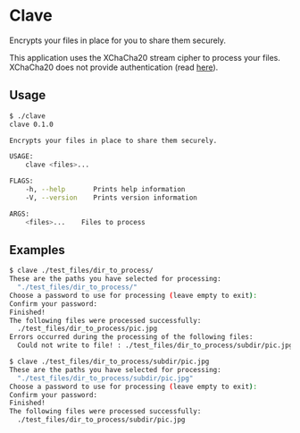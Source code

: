 # Clave

Encrypts your files in place for you to share them securely.

This application uses the XChaCha20 stream cipher to process your files. XChaCha20 does not provide authentication (read [here](http://cryptowiki.net/index.php?title=Authenticated_encryption)).

## Usage

``` bash
$ ./clave
clave 0.1.0

Encrypts your files in place to share them securely.

USAGE:
    clave <files>...

FLAGS:
    -h, --help       Prints help information
    -V, --version    Prints version information

ARGS:
    <files>...    Files to process
```

## Examples

``` bash
$ clave ./test_files/dir_to_process/
These are the paths you have selected for processing:
  "./test_files/dir_to_process/"
Choose a password to use for processing (leave empty to exit):
Confirm your password:
Finished!
The following files were processed successfully:
  ./test_files/dir_to_process/pic.jpg
Errors occurred during the processing of the following files:
  Could not write to file! : ./test_files/dir_to_process/subdir/pic.jpg
```

``` bash
$ clave ./test_files/dir_to_process/subdir/pic.jpg
These are the paths you have selected for processing:
  "./test_files/dir_to_process/subdir/pic.jpg"
Choose a password to use for processing (leave empty to exit):
Confirm your password:
Finished!
The following files were processed successfully:
  ./test_files/dir_to_process/subdir/pic.jpg
```
